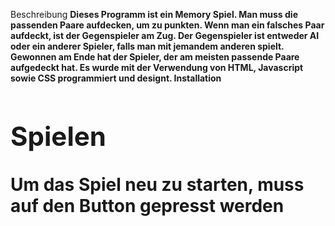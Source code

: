 Beschreibung <b>
Dieses Programm ist ein Memory Spiel. Man muss die passenden Paare aufdecken, um zu punkten. Wenn man ein falsches Paar aufdeckt, ist der Gegenspieler am Zug. Der Gegenspieler ist entweder AI oder ein anderer Spieler, falls man mit jemandem anderen spielt. Gewonnen am Ende hat der Spieler, der am meisten passende Paare aufgedeckt hat. Es wurde mit der Verwendung von HTML, Javascript sowie CSS programmiert und designt.
Installation<h1>

## Spielen
Um das Spiel neu zu starten, muss auf den Button gepresst werden


